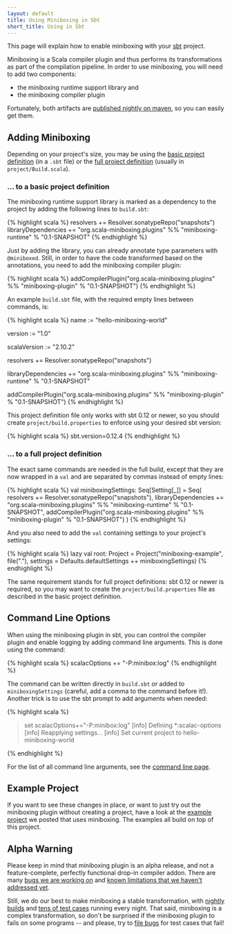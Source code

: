 ```yaml
---
layout: default
title: Using Miniboxing in Sbt
short_title: Using in Sbt
---
```


This page will explain how to enable miniboxing with your [sbt](http://www.scala-sbt.org) project.

Miniboxing is a Scala compiler plugin and thus performs its transformations as part of the compilation pipeline. In order to use miniboxing, you will need to add two components:
 * the miniboxing runtime support library and
 * the miniboxing compiler plugin

Fortunately, both artifacts are [published nightly on maven](https://scala-webapps.epfl.ch/jenkins/view/All/job/miniboxing-wip-nightly/), so you can easily get them.

## Adding Miniboxing

Depending on your project's size, you may be using the [basic project definition](http://www.scala-sbt.org/0.12.2/docs/Getting-Started/Basic-Def.html) (in a `.sbt` file) or the [full project definition](http://www.scala-sbt.org/0.12.2/docs/Getting-Started/Full-Def.html) (usually in `project/Build.scala`).

### ... to a basic project definition

The miniboxing runtime support library is marked as a dependency to the project by adding the following lines to `build.sbt`:

{% highlight scala %}
resolvers += Resolver.sonatypeRepo("snapshots")
libraryDependencies += "org.scala-miniboxing.plugins" %% 
                       "miniboxing-runtime" % "0.1-SNAPSHOT"
{% endhighlight %}

Just by adding the library, you can already annotate type parameters with `@miniboxed`. Still, in order to have the code transformed based on the annotations, you need to add the miniboxing compiler plugin:

{% highlight scala %}
addCompilerPlugin("org.scala-miniboxing.plugins" %% 
                  "miniboxing-plugin" % "0.1-SNAPSHOT")
{% endhighlight %}

An example `build.sbt` file, with the required empty lines between commands, is:

{% highlight scala %}
name := "hello-miniboxing-world"

version := "1.0"

scalaVersion := "2.10.2"

resolvers += Resolver.sonatypeRepo("snapshots")

libraryDependencies += "org.scala-miniboxing.plugins" %% 
                       "miniboxing-runtime" % "0.1-SNAPSHOT"

addCompilerPlugin("org.scala-miniboxing.plugins" %% 
                  "miniboxing-plugin" % "0.1-SNAPSHOT")
{% endhighlight %}

This project definition file only works with sbt 0.12 or newer, so you should create `project/build.properties` to enforce using your desired sbt version:

{% highlight scala %}
sbt.version=0.12.4
{% endhighlight %}

### ... to a full project definition

The exact same commands are needed in the full build, except that they are now wrapped in a `val` and are separated by commas instead of empty lines:

{% highlight scala %}
val miniboxingSettings: Seq[Setting[_]] = Seq(
  resolvers += Resolver.sonatypeRepo("snapshots"),
  libraryDependencies += "org.scala-miniboxing.plugins" %% 
                         "miniboxing-runtime" % "0.1-SNAPSHOT",
  addCompilerPlugin("org.scala-miniboxing.plugins" %% 
                    "miniboxing-plugin" % "0.1-SNAPSHOT")
)
{% endhighlight %}

And you also need to add the `val` containing settings to your project's settings:

{% highlight scala %}
  lazy val root: Project = Project("miniboxing-example", file("."), 
                                   settings = Defaults.defaultSettings ++ 
                                              miniboxingSettings)
{% endhighlight %}
 
The same requirement stands for full project definitions: sbt 0.12 or newer is required, so you may want to create the `project/build.properties` file as described in the basic project definition.

## Command Line Options

When using the miniboxing plugin in sbt, you can control the compiler plugin and enable logging by adding command line arguments. This is done using the command:

{% highlight scala %}
scalacOptions += "-P:minibox:log"
{% endhighlight %}

The command can be written directly in `build.sbt` or added to `miniboxingSettings` (careful, add a comma to the command before it!). Another trick is to use the sbt prompt to add arguments when needed:

{% highlight scala %}
> set scalacOptions+="-P:minibox:log"
[info] Defining *:scalac-options
[info] Reapplying settings...
[info] Set current project to hello-miniboxing-world
> 
{% endhighlight %}

For the list of all command line arguments, see the [command line page](using_out.html).

## Example Project

If you want to see these changes in place, or want to just try out the miniboxing plugin without creating a project, have a look at the [example project](example.html) we posted that uses miniboxing. The examples all build on top of this project. 

## Alpha Warning

Please keep in mind that miniboxing plugin is an alpha release, and not a feature-complete, perfectly functional drop-in compiler addon. There are many [bugs we are working on](https://github.com/miniboxing/miniboxing-plugin/issues?state=open) and [known limitations that we haven't addressed yet](https://github.com/miniboxing/miniboxing-plugin/wiki/Details-|-Known-Limitations).

Still, we do our best to make miniboxing a stable transformation, with [nightly](https://scala-webapps.epfl.ch/jenkins/view/All/job/miniboxing-wip-nightly/) [builds](https://scala-webapps.epfl.ch/jenkins/view/All/job/miniboxing-example-nightly/) and [tens of test cases](https://github.com/miniboxing/miniboxing-plugin/tree/wip/tests/correctness/src/miniboxing/tests/compile) running every night. That said, miniboxing is a complex transformation, so don't be surprised if the miniboxing plugin to fails on some programs -- and please, try to [file bugs](https://github.com/miniboxing/miniboxing-example) for test cases that fail! 
